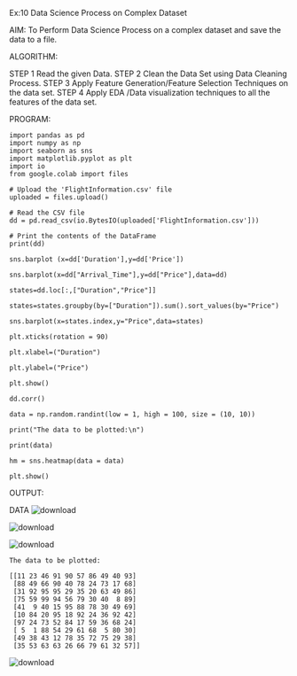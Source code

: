 Ex:10 Data Science Process on Complex Dataset

AIM:
To Perform Data Science Process on a complex dataset and save the data to a file. 

ALGORITHM:

STEP 1 Read the given Data.
STEP 2 Clean the Data Set using Data Cleaning Process.
STEP 3 Apply Feature Generation/Feature Selection Techniques on the data set.
STEP 4 Apply EDA /Data visualization techniques to all the features of the data set.

PROGRAM:
```
import pandas as pd
import numpy as np
import seaborn as sns
import matplotlib.pyplot as plt
import io
from google.colab import files

# Upload the 'FlightInformation.csv' file
uploaded = files.upload()

# Read the CSV file
dd = pd.read_csv(io.BytesIO(uploaded['FlightInformation.csv']))

# Print the contents of the DataFrame
print(dd)

sns.barplot (x=dd['Duration'],y=dd['Price'])

sns.barplot(x=dd["Arrival_Time"],y=dd["Price"],data=dd)

states=dd.loc[:,["Duration","Price"]]

states=states.groupby(by=["Duration"]).sum().sort_values(by="Price")

sns.barplot(x=states.index,y="Price",data=states)

plt.xticks(rotation = 90)

plt.xlabel=("Duration")

plt.ylabel=("Price")

plt.show()

dd.corr()

data = np.random.randint(low = 1, high = 100, size = (10, 10))

print("The data to be plotted:\n")

print(data)

hm = sns.heatmap(data = data)

plt.show()

```
OUTPUT:

DATA
![download](https://github.com/revanurudivyateja/EXPNO10/assets/129148660/818afcdf-9bd6-4030-826c-9f4096fae267)

![download](https://github.com/revanurudivyateja/EXPNO10/assets/129148660/59890bc2-692e-4ddd-80fc-15370f10af9f)


![download](https://github.com/revanurudivyateja/EXPNO10/assets/129148660/f13d3bdb-caf1-432c-939d-c610f877e53b)

```
The data to be plotted:

[[11 23 46 91 90 57 86 49 40 93]
 [88 49 66 90 40 78 24 73 17 68]
 [31 92 95 95 29 35 20 63 49 86]
 [75 59 99 94 56 79 30 40  8 89]
 [41  9 40 15 95 88 78 30 49 69]
 [10 84 20 95 18 92 24 36 92 42]
 [97 24 73 52 84 17 59 36 68 24]
 [ 5  1 88 54 29 61 68  5 80 30]
 [49 38 43 12 78 35 72 75 29 38]
 [35 53 63 63 26 66 79 61 32 57]]
```

![download](https://github.com/revanurudivyateja/EXPNO10/assets/129148660/9b46f476-4d3d-4a71-8398-3a77b2ecaa89)



